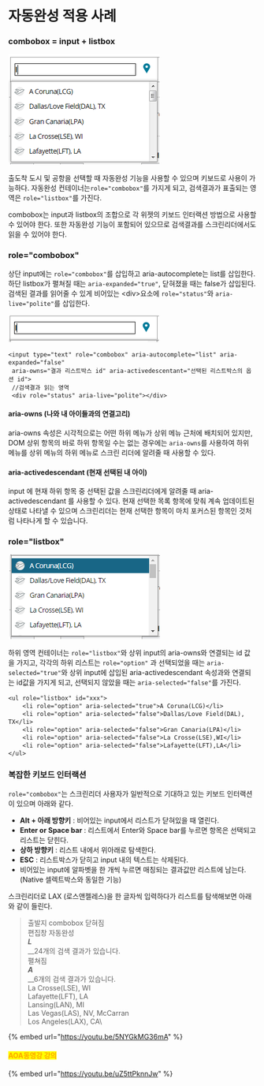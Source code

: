 # 자동완성 적용 사례

### combobox = input + listbox

![](<../../.gitbook/assets/image (43).png>)

출도착 도시 및 공항을 선택할 때 자동완성 기능을 사용할 수 있으며 키보드로 사용이 가능하다. 자동완성 컨테이너는`role="combobox"`를 가지게 되고, 검색결과가 표출되는 영역은 `role="listbox"`를 가진다.&#x20;

combobox는 input과 listbox의 조합으로 각 위젯의 키보드 인터랙션 방법으로 사용할 수 있어야 한다. 또한 자동완성 기능이 포함되어 있으므로 검색결과를 스크린리더에서도 읽을 수 있어야 한다.

### role="combobox"

상단 input에는 `role="combobox"`를 삽입하고 aria-autocomplete는 list를 삽입한다.\
하단 listbox가 펼쳐질 때는 `aria-expanded="true"`, 닫혀졌을 때는 false가 삽입된다.  검색된 결과를 읽어줄 수 있게 비어있는 \<div>요소에 `role="status"`와 `aria-live="polite"`를 삽입한다.

![](<../../.gitbook/assets/image (55).png>)

```markup
<input type="text" role="combobox" aria-autocomplete="list" aria-expanded="false" 
 aria-owns="결과 리스트박스 id" aria-activedescentant="선택된 리스트박스의 옵션 id">
 //검색결과 읽는 영역
 <div role="status" aria-live="polite"></div>
```

#### aria-owns (나와 내 아이들과의 연결고리)

aria-owns 속성은 시각적으로는 어떤 하위 메뉴가 상위 메뉴 근처에 배치되어 있지만, DOM 상위 항목의 바로 하위 항목일 수는 없는 경우에는 `aria-owns`를 사용하여 하위 메뉴를 상위 메뉴의 하위 메뉴로 스크린 리더에 알려줄 때 사용할 수 있다.

#### aria-activedescendant (현재 선택된 내 아이)

input 에 현재 하위 항목 중 선택된 값을 스크린리더에게 알려줄 때 aria-activedescendant 를 사용할 수 있다. 현재 선택한 목록 항목에 맞춰 계속 업데이트된 상태로 나타낼 수 있으며 스크린리더는 현재 선택한 항목이 마치 포커스된 항목인 것처럼 나타나게 할 수 있습니다.

### role="listbox"

![](<../../.gitbook/assets/image (73).png>)

하위 영역 컨테이너는 `role="listbox"`와 상위 input의 aria-owns와 연결되는 id 값을 가지고, 각각의 하위 리스트는 `role="option"` 과 선택되었을 때는 `aria-selected="true"`와 상위 input에 삽입된 aria-activedescendant 속성과와 연결되는 id값을 가지게 되고, 선택되지 않았을 때는 `aria-selected="false"`를 가진다.

```markup
<ul role="listbox" id="xxx">
    <li role="option" aria-selected="true">A Coruna(LCG)</li>
    <li role="option" aria-selected="false">Dallas/Love Field(DAL), TX</li>
    <li role="option" aria-selected="false">Gran Canaria(LPA)</li>
    <li role="option" aria-selected="false">La Crosse(LSE),WI</li>
    <li role="option" aria-selected="false">Lafayette(LFT),LA</li>
</ul>
```

### 복잡한 키보드 인터랙션

`role="combobox"`는 스크린리더 사용자가 일반적으로 기대하고 있는 키보드 인터랙션이 있으며 아래와 같다.&#x20;

* **Alt + 아래 방향키** : 비어있는 input에서 리스트가 닫혀있을 때 열린다.
* **Enter or Space bar** : 리스트에서 Enter와 Space bar를 누르면 항목은 선택되고 리스트는 닫힌다.
* **상하 방향키** : 리스트 내에서 위아래로 탐색한다.
* **ESC** : 리스트박스가 닫히고 input 내의 텍스트는 삭제된다.
* 비어있는 input에 알파벳을 한 개씩 누르면 매칭되는 결과값만 리스트에 남는다. (Native 셀렉트박스와 동일한 기능)

스크린리더로 LAX (로스앤젤레스)을 한 글자씩 입력하다가 리스트를 탐색해보면 아래와 같이 들린다.

> 출발지 combobox 닫혀짐\
> 편집창 자동완성\
> _**L**_\
> __24개의 검색 결과가 있습니다.\
> 펼쳐짐\
> _**A**_ \
> __6개의 검색 결과가 있습니다.\
> La Crosse(LSE), WI\
> Lafayette(LFT), LA\
> Lansing(LAN), MI\
> Las Vegas(LAS), NV, McCarran\
> Los Angeles(LAX), CA\
>

{% embed url="https://youtu.be/5NYGkMG36mA" %}

#### <mark style="color:orange;">AOA동영강 강의</mark>

{% embed url="https://youtu.be/uZ5ttPknnJw" %}
